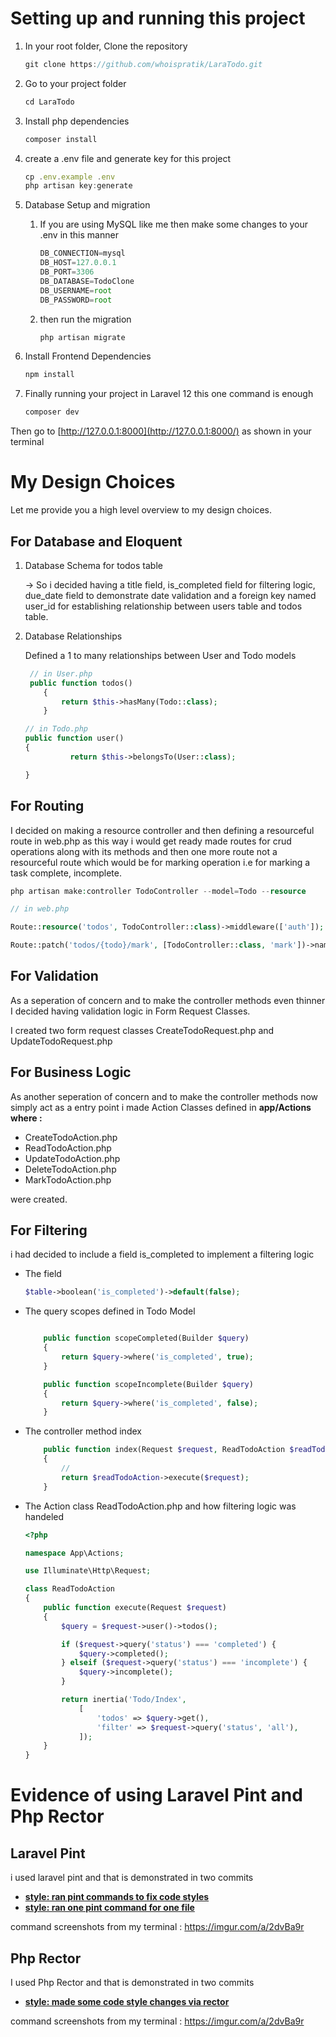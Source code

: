 # Setting up and running this project

1. In your root folder, Clone the repository
    
    ```jsx
    git clone https://github.com/whoispratik/LaraTodo.git
    ```
    
2. Go to your project folder
    
    ```jsx
    cd LaraTodo
    ```
    
3. Install php dependencies
    
    ```jsx
    composer install
    ```
    
4.  create a .env file and generate key for this project
    
    ```jsx
    cp .env.example .env
    php artisan key:generate
    ```
    
5. Database Setup and migration
    1. If you are using MySQL like me then make some changes to your .env in this manner
        
        ```jsx
        DB_CONNECTION=mysql
        DB_HOST=127.0.0.1
        DB_PORT=3306
        DB_DATABASE=TodoClone
        DB_USERNAME=root
        DB_PASSWORD=root
        ```
        
    2. then run the migration
        
        ```jsx
        php artisan migrate
        ```
        
6. Install Frontend Dependencies
    
    ```jsx
    npm install
    ```
    
7. Finally running your project in Laravel 12 this one command is enough 
    
    ```jsx
    composer dev
    ```
    

Then go to [http://127.0.0.1:8000](http://127.0.0.1:8000/) as shown in your terminal

# My Design Choices

Let me provide you a high level overview to my design choices.

## For Database and Eloquent

1. Database Schema for todos table
    
    → So i decided having a title field, is_completed field for filtering logic,  due_date field to demonstrate date validation and a foreign key named user_id  for establishing relationship between users table and todos table.
    
2. Database Relationships
    
    Defined a 1 to many relationships between User and Todo models
    
    ```php
     // in User.php
     public function todos()
        {
            return $this->hasMany(Todo::class);
        }
    ```
    
    ```php
    // in Todo.php
    public function user()
    {
    		  return $this->belongsTo(User::class);
    
    }
    ```
    

## For Routing

I decided on making a resource controller and then defining a resourceful route in web.php as this way i would get ready made routes for crud operations along with its methods and then one more route not a resourceful route which would be for marking operation i.e for marking a task complete, incomplete.

```php
php artisan make:controller TodoController --model=Todo --resource 
```

```php
// in web.php

Route::resource('todos', TodoController::class)->middleware(['auth']);

Route::patch('todos/{todo}/mark', [TodoController::class, 'mark'])->name('todos.mark')->middleware(['auth']);

```

## For Validation

As a seperation of concern and to make the controller methods even thinner I decided having validation logic in Form Request Classes.

I created two form request classes CreateTodoRequest.php and UpdateTodoRequest.php

## For Business Logic

As another seperation of concern and to make the controller methods now  simply act as a entry point  i made Action Classes defined in **app/Actions where :**

- CreateTodoAction.php
- ReadTodoAction.php
- UpdateTodoAction.php
- DeleteTodoAction.php
- MarkTodoAction.php

were created.

## For Filtering

i had decided to include a field is_completed to implement a filtering logic

- The field
    
    ```php
    $table->boolean('is_completed')->default(false);
    
    ```
    
- The query scopes defined in Todo Model
    
    ```php
    
        public function scopeCompleted(Builder $query)
        {
            return $query->where('is_completed', true);
        }
    
        public function scopeIncomplete(Builder $query)
        {
            return $query->where('is_completed', false);
        }
    ```
    
- The controller method index
    
    ```php
        public function index(Request $request, ReadTodoAction $readTodoAction)
        {
            //
            return $readTodoAction->execute($request);
        }
    ```
    
- The Action class ReadTodoAction.php and how filtering logic was handeled
    
    ```php
    <?php
    
    namespace App\Actions;
    
    use Illuminate\Http\Request;
    
    class ReadTodoAction
    {
        public function execute(Request $request)
        {
            $query = $request->user()->todos();
    
            if ($request->query('status') === 'completed') {
                $query->completed();
            } elseif ($request->query('status') === 'incomplete') {
                $query->incomplete();
            }
    
            return inertia('Todo/Index',
                [
                    'todos' => $query->get(),
                    'filter' => $request->query('status', 'all'),
                ]);
        }
    }
    ```
    

# Evidence of using Laravel Pint and Php Rector

## Laravel Pint

i used laravel pint and that is demonstrated in two commits 

- [**style: ran pint commands to fix code styles**](https://github.com/whoispratik/LaraTodo/commit/01f905f0a47c9692d515d344ce6d5fff69a26083)
- [**style: ran one pint command for one file**](https://github.com/whoispratik/LaraTodo/commit/d4aeb7423feb628f08a57b7d97d434cf40c32a00)

command screenshots from  my terminal : https://imgur.com/a/2dvBa9r

## Php Rector

I used Php Rector and that is demonstrated in two commits

- [**style: made some code style changes via rector**](https://github.com/whoispratik/LaraTodo/commit/a3ac4024a2a1bb4fe2b16024753d33ff9c313fc0)

command screenshots from  my terminal : https://imgur.com/a/2dvBa9r
